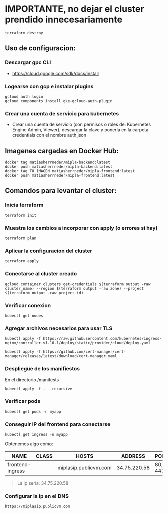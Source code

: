 # IMPORTANTE, no dejar el cluster prendido innecesariamente
```
terraform destroy
```
##

## Uso de configuracion:

### Descargar gpc CLI
* https://cloud.google.com/sdk/docs/install

### Logearse con gcp e instalar plugins
```
gcloud auth login
gcloud components install gke-gcloud-auth-plugin
```

### Crear una cuenta de servicio para kubernetes
* Crear una cuenta de servicio (con permisos o roles de: Kubernetes Engine Admin, Viewer), descargar la clave y ponerla en la carpeta credentials con el nombre auth.json

## Imagenes cargadas en Docker Hub:
```
docker tag matiasherrneder/mipla-backend:latest
docker push matiasherrneder/mipla-backend:latest
docker tag TU_IMAGEN matiasherrneder/mipla-frontend:latest
docker push matiasherrneder/mipla-frontend:latest
```

## Comandos para levantar el cluster:

### Inicia terraform
```
terraform init
```

### Muestra los cambios a incorporar con apply (o errores si hay)
```
terraform plan
```

### Aplicar la configuracion del cluster
```
terraform apply
```

### Conectarse al cluster creado
```
gcloud container clusters get-credentials $(terraform output -raw cluster_name) --region $(terraform output -raw zone) --project $(terraform output -raw project_id)
```

### Verificar conexion
```
kubectl get nodes
```

### Agregar archivos necesarios para usar TLS
```
kubectl apply -f https://raw.githubusercontent.com/kubernetes/ingress-nginx/controller-v1.10.1/deploy/static/provider/cloud/deploy.yaml
```
```
kubectl apply -f https://github.com/cert-manager/cert-manager/releases/latest/download/cert-manager.yaml
```

### Despliegue de los manifiestos
En el directorio /manifests

```
kubectl apply -f . --recursive
```

### Verificar pods
```
kubectl get pods -n myapp
```

### Conseguir IP del frontend para conectarse
```
kubectl get ingress -n myapp
```
Obtenemos algo como:

| NAME | CLASS | HOSTS | ADDRESS | PORTS | AGE
|-|-|-|-|-|-
| frontend-ingress | <none> | miplasip.publicvm.com | 34.75.220.58 | 80, 443 | 8m13s

> La ip sería: 34.75.220.58

### Configurar la ip en el DNS
```
https://miplasip.publicvm.com
```